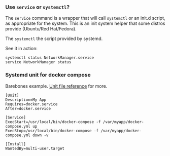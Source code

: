 ### Use `service` or `systemctl`?

The `service` command is a wrapper that will call `systemctl` or an init.d
script, as appropriate for the system. This is an init system helper that
some distros provide (Ubuntu/Red Hat/Fedora).

The `systemctl` the script provided by systemd.

See it in action:

    systemctl status NetworkManager.service
    service NetworkManager status

### Systemd unit for docker compose

Barebones example. [Unit file reference][1] for more.

    [Unit]
    Description=My App
    Requires=docker.service
    After=docker.service

    [Service]
    ExecStart=/usr/local/bin/docker-compose -f /var/myapp/docker-compose.yml up
    ExecStop=/usr/local/bin/docker-compose -f /var/myapp/docker-compose.yml down -v

    [Install]
    WantedBy=multi-user.target
    
[1]: https://www.freedesktop.org/software/systemd/man/systemd.unit.html
